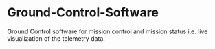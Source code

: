 # Ground-Control-Software
Ground Control software for mission control and mission status i.e. live visualization of the telemetry data.
